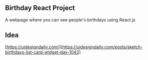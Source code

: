 ## Birthday React Project

A webpage where you can see people's birthdays using React.js

## Idea

[https://uidesigndaily.com/](https://uidesigndaily.com/posts/sketch-birthdays-list-card-widget-day-1042)
